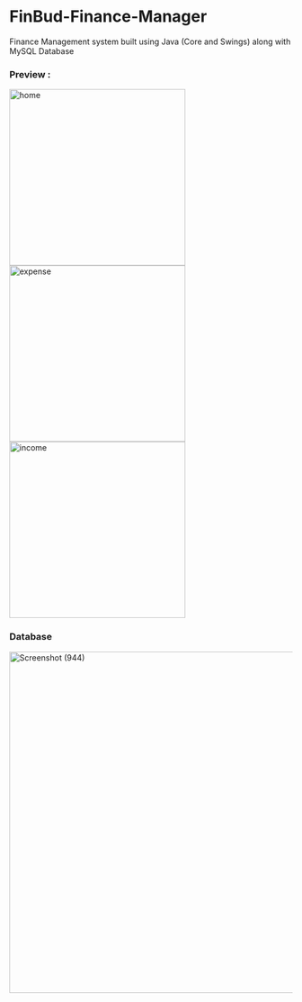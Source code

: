 # FinBud-Finance-Manager
Finance Management system built using Java (Core and Swings) along with MySQL Database

<h3>Preview  : </h3>

<img width="313" alt="home" src="https://github.com/smilewithkhushi/FinBud-Finance-Manager/assets/102166679/c9fa55ec-931d-47bb-9d28-f24d0bb4fdd1">

<img width="313" alt="expense" src="https://github.com/smilewithkhushi/FinBud-Finance-Manager/assets/102166679/85422f43-b1d8-4061-b28a-1eee164ad702">

<img width="313" alt="income" src="https://github.com/smilewithkhushi/FinBud-Finance-Manager/assets/102166679/95599f75-d1ce-484c-b9e5-356a2d0fa44c">

<h3>Database</h3>

<img width="606" alt="Screenshot (944)" src="https://github.com/smilewithkhushi/FinBud-Finance-Manager/assets/102166679/0891df21-4532-4ce1-bfd3-79a9e14ec08e">

